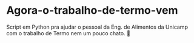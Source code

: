 # Agora-o-trabalho-de-termo-vem
Script em Python pra ajudar o pessoal da Eng. de Alimentos da Unicamp com o trabalho de Termo nem um pouco chato. 🤡
